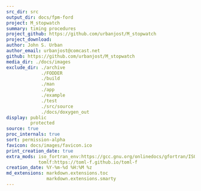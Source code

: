 ```yaml
---
src_dir: src
output_dir: docs/fpm-ford
project: M_stopwatch
summary: timing procedures
project_github: https://github.com/urbanjost/M_stopwatch
project_download:
author: John S. Urban
author_email: urbanjost@comcast.net
github: https://github.com/urbanjost/M_stopwatch
media_dir: ./docs/images
exclude_dir: ./archive
             ./FODDER
             ./build
             ./man
             ./app
             ./example
             ./test
             ./src/source
             ./docs/doxygen_out
display: public
         protected
source: true
proc_internals: true
sort: permission-alpha
favicon: docs/images/favicon.ico
print_creation_date: true
extra_mods: iso_fortran_env:https://gcc.gnu.org/onlinedocs/gfortran/ISO_005fFORTRAN_005fENV.html
            tomlf:https://toml-f.github.io/toml-f
creation_date: %Y-%m-%d %H:%M %z
md_extensions: markdown.extensions.toc
               markdown.extensions.smarty
---
```

<!--
author_pic:
twitter:
website:
-->
